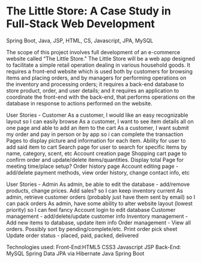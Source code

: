 # The Little Store: A Case Study in Full-Stack Web Development

Spring Boot, Java, JSP, HTML, CS, Javascript, JPA, MySQL




The scope of this project involves full development of an e-commerce website called “The Little Store." The Little Store will be a web app designed to facilitate a simple retail operation dealing in various household goods.  It requires a front-end website which is used both by customers for browsing items and placing orders, and by managers for performing operations on the inventory and processing orders; it requires a back-end database to store product, order, and user details; and it requires an application to coordinate the front-end with the back-end, that performs operations on the database in response to actions performed on the website.

User Stories - Customer
As a customer, I would like an easy recognizable layout so I can easily browse
As a customer, I want to see item details all on one page and able to add an item to the cart 
As a customer, I want submit my order and pay in person or by app so i can complete the transaction
Pages to display picture and information for each item. Ability for user to add said item to cart
Search page for user to search for specific items by name, category, scent, etc
Account creation page
Shopping cart page to confirm order and update/delete items/quantities. Display total
Page for meeting time/place setup?
Order history page
Account editing page - add/delete payment methods, view order history, change contact info, etc

User Stories - Admin
As admin, be able to edit the database - add/remove products, change prices. Add sales? so I can keep inventory current
As admin, retrieve customer orders (probably just have them sent by email) so I can pack orders
As admin, have some ability to alter website layout (lowest priority) so I can feel fancy
Account login to edit database
Customer management - add/delete/update customer info
Inventory management - Add new items to database, update item info
Order management -
	View all orders. Possibly sort by pending/complete/etc. Print order pick sheet
	Update order status - placed, paid, packed, delivered

Technologies used:
Front-End:HTML5
CSS3
Javascript
JSP
Back-End:
MySQL
Spring Data JPA
	via Hibernate
Java
Spring Boot
